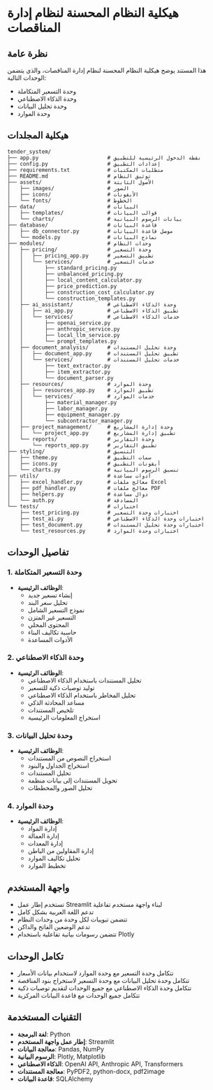 # هيكلية النظام المحسنة لنظام إدارة المناقصات

## نظرة عامة
هذا المستند يوضح هيكلية النظام المحسنة لنظام إدارة المناقصات، والذي يتضمن الوحدات التالية:
- وحدة التسعير المتكاملة
- وحدة الذكاء الاصطناعي
- وحدة تحليل البيانات
- وحدة الموارد

## هيكلية المجلدات

```
tender_system/
├── app.py                      # نقطة الدخول الرئيسية للتطبيق
├── config.py                   # إعدادات التطبيق
├── requirements.txt            # متطلبات المكتبات
├── README.md                   # توثيق النظام
├── assets/                     # الأصول الثابتة
│   ├── images/                 # الصور
│   ├── icons/                  # الأيقونات
│   └── fonts/                  # الخطوط
├── data/                       # البيانات
│   ├── templates/              # قوالب البيانات
│   └── charts/                 # بيانات الرسوم البيانية
├── database/                   # قاعدة البيانات
│   ├── db_connector.py         # موصل قاعدة البيانات
│   └── models.py               # نماذج البيانات
├── modules/                    # وحدات النظام
│   ├── pricing/                # وحدة التسعير
│   │   ├── pricing_app.py      # تطبيق التسعير
│   │   └── services/           # خدمات التسعير
│   │       ├── standard_pricing.py
│   │       ├── unbalanced_pricing.py
│   │       ├── local_content_calculator.py
│   │       ├── price_prediction.py
│   │       ├── construction_cost_calculator.py
│   │       └── construction_templates.py
│   ├── ai_assistant/           # وحدة الذكاء الاصطناعي
│   │   ├── ai_app.py           # تطبيق الذكاء الاصطناعي
│   │   └── services/           # خدمات الذكاء الاصطناعي
│   │       ├── openai_service.py
│   │       ├── anthropic_service.py
│   │       ├── local_llm_service.py
│   │       └── prompt_templates.py
│   ├── document_analysis/      # وحدة تحليل المستندات
│   │   ├── document_app.py     # تطبيق تحليل المستندات
│   │   └── services/           # خدمات تحليل المستندات
│   │       ├── text_extractor.py
│   │       ├── item_extractor.py
│   │       └── document_parser.py
│   ├── resources/              # وحدة الموارد
│   │   ├── resources_app.py    # تطبيق الموارد
│   │   └── services/           # خدمات الموارد
│   │       ├── material_manager.py
│   │       ├── labor_manager.py
│   │       ├── equipment_manager.py
│   │       └── subcontractor_manager.py
│   ├── project_management/     # وحدة إدارة المشاريع
│   │   └── project_app.py      # تطبيق إدارة المشاريع
│   └── reports/                # وحدة التقارير
│       └── reports_app.py      # تطبيق التقارير
├── styling/                    # التنسيق
│   ├── theme.py                # سمات التطبيق
│   ├── icons.py                # أيقونات التطبيق
│   └── charts.py               # تنسيق الرسوم البيانية
├── utils/                      # أدوات مساعدة
│   ├── excel_handler.py        # معالج ملفات Excel
│   ├── pdf_handler.py          # معالج ملفات PDF
│   ├── helpers.py              # دوال مساعدة
│   └── auth.py                 # المصادقة
└── tests/                      # اختبارات
    ├── test_pricing.py         # اختبارات وحدة التسعير
    ├── test_ai.py              # اختبارات وحدة الذكاء الاصطناعي
    ├── test_document.py        # اختبارات وحدة تحليل المستندات
    └── test_resources.py       # اختبارات وحدة الموارد
```

## تفاصيل الوحدات

### 1. وحدة التسعير المتكاملة
- **الوظائف الرئيسية**:
  - إنشاء تسعير جديد
  - تحليل سعر البند
  - نموذج التسعير الشامل
  - التسعير غير المتزن
  - المحتوى المحلي
  - حاسبة تكاليف البناء
  - الأدوات المساعدة

### 2. وحدة الذكاء الاصطناعي
- **الوظائف الرئيسية**:
  - تحليل المستندات باستخدام الذكاء الاصطناعي
  - توليد توصيات ذكية للتسعير
  - تحليل المخاطر باستخدام الذكاء الاصطناعي
  - مساعد المحادثة الذكي
  - تلخيص المستندات
  - استخراج المعلومات الرئيسية

### 3. وحدة تحليل البيانات
- **الوظائف الرئيسية**:
  - استخراج النصوص من المستندات
  - استخراج الجداول والبنود
  - تحليل المستندات
  - تحويل المستندات إلى بيانات منظمة
  - تحليل الصور والمخططات

### 4. وحدة الموارد
- **الوظائف الرئيسية**:
  - إدارة المواد
  - إدارة العمالة
  - إدارة المعدات
  - إدارة المقاولين من الباطن
  - تحليل تكاليف الموارد
  - تخطيط الموارد

## واجهة المستخدم
- تستخدم إطار عمل Streamlit لبناء واجهة مستخدم تفاعلية
- تدعم اللغة العربية بشكل كامل
- تتضمن تبويبات لكل وحدة من وحدات النظام
- تدعم الوضعين الفاتح والداكن
- تتضمن رسومات بيانية تفاعلية باستخدام Plotly

## تكامل الوحدات
- تتكامل وحدة التسعير مع وحدة الموارد لاستخدام بيانات الأسعار
- تتكامل وحدة تحليل البيانات مع وحدة التسعير لاستخراج بنود المناقصة
- تتكامل وحدة الذكاء الاصطناعي مع جميع الوحدات لتقديم توصيات ذكية
- تتكامل جميع الوحدات مع قاعدة البيانات المركزية

## التقنيات المستخدمة
- **لغة البرمجة**: Python
- **إطار عمل واجهة المستخدم**: Streamlit
- **معالجة البيانات**: Pandas, NumPy
- **الرسوم البيانية**: Plotly, Matplotlib
- **الذكاء الاصطناعي**: OpenAI API, Anthropic API, Transformers
- **معالجة المستندات**: PyPDF2, python-docx, pdf2image
- **قاعدة البيانات**: SQLAlchemy

